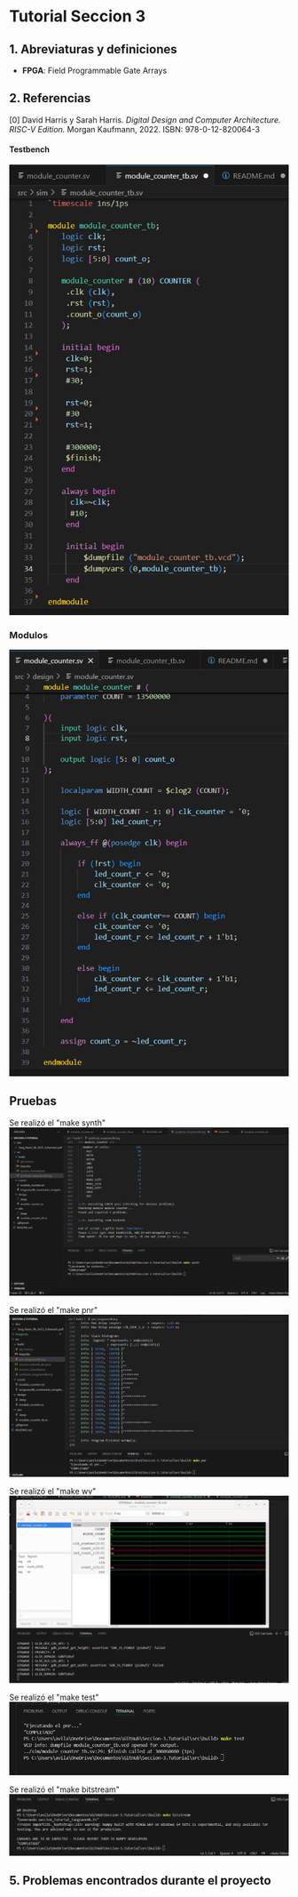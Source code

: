 # Tutorial Seccion 3

## 1. Abreviaturas y definiciones
- **FPGA**: Field Programmable Gate Arrays

## 2. Referencias
[0] David Harris y Sarah Harris. *Digital Design and Computer Architecture. RISC-V Edition.* Morgan Kaufmann, 2022. ISBN: 978-0-12-820064-3

#### Testbench
![Descripción de la Imagen](Imagenes/sim.png)

### Modulos
![Descripción de la Imagen](Imagenes/module.png)


## Pruebas
Se realizó el "make synth"
![Descripción de la Imagen](Imagenes/synth.png)

Se realizó el "make pnr"
![Descripción de la Imagen](Imagenes/pnr.png)

Se realizó el "make wv"
![Descripción de la Imagen](Imagenes/wv.png)


Se realizó el "make test"
![Descripción de la Imagen](Imagenes/test.png)

Se realizó el "make bitstream"
![Descripción de la Imagen](Imagenes/bitstream.png)





## 5. Problemas encontrados durante el proyecto
